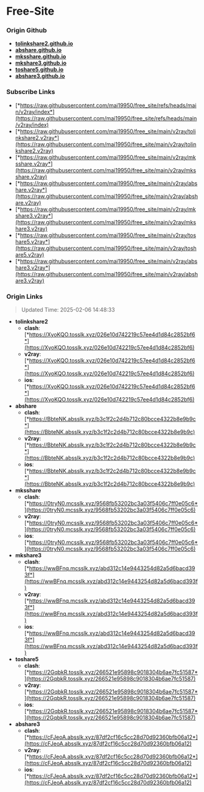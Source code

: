 # Free-Site

### Origin Github

- [**tolinkshare2.github.io**](https://github.com/tolinkshare2/tolinkshare2.github.io)
- [**abshare.github.io**](https://github.com/abshare/abshare.github.io)
- [**mksshare.github.io**](https://github.com/mksshare/mksshare.github.io)
- [**mkshare3.github.io**](https://github.com/mkshare3/mkshare3.github.io)
- [**toshare5.github.io**](https://github.com/toshare5/toshare5.github.io)
- [**abshare3.github.io**](https://github.com/abshare3/abshare3.github.io)

### Subscribe Links

- [*https://raw.githubusercontent.com/mai19950/free_site/refs/heads/main/v2ray/index*](https://raw.githubusercontent.com/mai19950/free_site/refs/heads/main/v2ray/index)
- [*https://raw.githubusercontent.com/mai19950/free_site/main/v2ray/tolinkshare2.v2ray*](https://raw.githubusercontent.com/mai19950/free_site/main/v2ray/tolinkshare2.v2ray)
- [*https://raw.githubusercontent.com/mai19950/free_site/main/v2ray/mksshare.v2ray*](https://raw.githubusercontent.com/mai19950/free_site/main/v2ray/mksshare.v2ray)
- [*https://raw.githubusercontent.com/mai19950/free_site/main/v2ray/abshare.v2ray*](https://raw.githubusercontent.com/mai19950/free_site/main/v2ray/abshare.v2ray)
- [*https://raw.githubusercontent.com/mai19950/free_site/main/v2ray/mkshare3.v2ray*](https://raw.githubusercontent.com/mai19950/free_site/main/v2ray/mkshare3.v2ray)
- [*https://raw.githubusercontent.com/mai19950/free_site/main/v2ray/toshare5.v2ray*](https://raw.githubusercontent.com/mai19950/free_site/main/v2ray/toshare5.v2ray)
- [*https://raw.githubusercontent.com/mai19950/free_site/main/v2ray/abshare3.v2ray*](https://raw.githubusercontent.com/mai19950/free_site/main/v2ray/abshare3.v2ray)

### Origin Links

> Updated Time: 2025-02-06 14:48:33

- **tolinkshare2**
  - **clash**: [*https://XyoKQO.tosslk.xyz/026e10d742219c57ee4d1d84c2852bf6*](https://XyoKQO.tosslk.xyz/026e10d742219c57ee4d1d84c2852bf6)
  - **v2ray**: [*https://XyoKQO.tosslk.xyz/026e10d742219c57ee4d1d84c2852bf6*](https://XyoKQO.tosslk.xyz/026e10d742219c57ee4d1d84c2852bf6)
  - **ios**: [*https://XyoKQO.tosslk.xyz/026e10d742219c57ee4d1d84c2852bf6*](https://XyoKQO.tosslk.xyz/026e10d742219c57ee4d1d84c2852bf6)
- **abshare**
  - **clash**: [*https://BbteNK.absslk.xyz/b3c1f2c2d4b712c80bcce4322b8e9b9c*](https://BbteNK.absslk.xyz/b3c1f2c2d4b712c80bcce4322b8e9b9c)
  - **v2ray**: [*https://BbteNK.absslk.xyz/b3c1f2c2d4b712c80bcce4322b8e9b9c*](https://BbteNK.absslk.xyz/b3c1f2c2d4b712c80bcce4322b8e9b9c)
  - **ios**: [*https://BbteNK.absslk.xyz/b3c1f2c2d4b712c80bcce4322b8e9b9c*](https://BbteNK.absslk.xyz/b3c1f2c2d4b712c80bcce4322b8e9b9c)
- **mksshare**
  - **clash**: [*https://0tryN0.mcsslk.xyz/9568fb53202bc3a03f5406c7ff0e05c6*](https://0tryN0.mcsslk.xyz/9568fb53202bc3a03f5406c7ff0e05c6)
  - **v2ray**: [*https://0tryN0.mcsslk.xyz/9568fb53202bc3a03f5406c7ff0e05c6*](https://0tryN0.mcsslk.xyz/9568fb53202bc3a03f5406c7ff0e05c6)
  - **ios**: [*https://0tryN0.mcsslk.xyz/9568fb53202bc3a03f5406c7ff0e05c6*](https://0tryN0.mcsslk.xyz/9568fb53202bc3a03f5406c7ff0e05c6)
- **mkshare3**
  - **clash**: [*https://wwBFnq.mcsslk.xyz/abd312c14e9443254d82a5d6bacd393f*](https://wwBFnq.mcsslk.xyz/abd312c14e9443254d82a5d6bacd393f)
  - **v2ray**: [*https://wwBFnq.mcsslk.xyz/abd312c14e9443254d82a5d6bacd393f*](https://wwBFnq.mcsslk.xyz/abd312c14e9443254d82a5d6bacd393f)
  - **ios**: [*https://wwBFnq.mcsslk.xyz/abd312c14e9443254d82a5d6bacd393f*](https://wwBFnq.mcsslk.xyz/abd312c14e9443254d82a5d6bacd393f)
- **toshare5**
  - **clash**: [*https://2GqbkR.tosslk.xyz/266521e95898c9018304b6ae7fc51587*](https://2GqbkR.tosslk.xyz/266521e95898c9018304b6ae7fc51587)
  - **v2ray**: [*https://2GqbkR.tosslk.xyz/266521e95898c9018304b6ae7fc51587*](https://2GqbkR.tosslk.xyz/266521e95898c9018304b6ae7fc51587)
  - **ios**: [*https://2GqbkR.tosslk.xyz/266521e95898c9018304b6ae7fc51587*](https://2GqbkR.tosslk.xyz/266521e95898c9018304b6ae7fc51587)
- **abshare3**
  - **clash**: [*https://cFJeoA.absslk.xyz/87df2cf16c5cc28d70d92360bfb06a12*](https://cFJeoA.absslk.xyz/87df2cf16c5cc28d70d92360bfb06a12)
  - **v2ray**: [*https://cFJeoA.absslk.xyz/87df2cf16c5cc28d70d92360bfb06a12*](https://cFJeoA.absslk.xyz/87df2cf16c5cc28d70d92360bfb06a12)
  - **ios**: [*https://cFJeoA.absslk.xyz/87df2cf16c5cc28d70d92360bfb06a12*](https://cFJeoA.absslk.xyz/87df2cf16c5cc28d70d92360bfb06a12)
